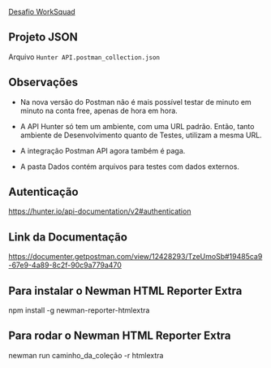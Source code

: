 <a href="/desafio.pdf" target="_blank">Desafio WorkSquad</a>

## Projeto JSON
Arquivo ``Hunter API.postman_collection.json``

## Observações
- Na nova versão do Postman não é mais possível testar de minuto em minuto na conta free, apenas de hora em hora. 

- A API Hunter só tem um ambiente, com uma URL padrão. Então, tanto ambiente de Desenvolvimento quanto de Testes, utilizam a mesma URL. 

- A integração Postman API agora também é paga.

- A pasta Dados contém arquivos para testes com dados externos.

## Autenticação
https://hunter.io/api-documentation/v2#authentication

## Link da Documentação
https://documenter.getpostman.com/view/12428293/TzeUmoSb#19485ca9-67e9-4a89-8c2f-90c9a779a470

## Para instalar o Newman HTML Reporter Extra
npm install -g newman-reporter-htmlextra

## Para rodar o Newman HTML Reporter Extra
newman run caminho_da_coleção -r htmlextra
